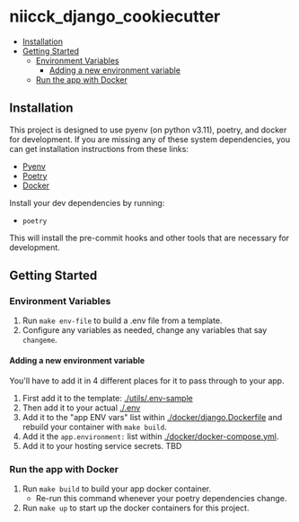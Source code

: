 # niicck_django_cookiecutter

- [Installation](#installation)
- [Getting Started](#getting-started)
  - [Environment Variables](#environment-variables)
    - [Adding a new environment variable](#adding-a-new-environment-variable)
  - [Run the app with Docker](#run-the-app-with-docker)

## Installation

This project is designed to use pyenv (on python v3.11), poetry, and docker for development. If you are missing any of these system dependencies, you can get installation instructions from these links:

- [Pyenv](https://github.com/pyenv/pyenv#installation)
- [Poetry](https://python-poetry.org/docs/)
- [Docker](https://docs.docker.com/get-docker/)

Install your dev dependencies by running:
- `poetry`

This will install the pre-commit hooks and other tools that are necessary for development.

## Getting Started

### Environment Variables
1. Run `make env-file` to build a .env file from a template.
2. Configure any variables as needed, change any variables that say `changeme`.

#### Adding a new environment variable
You'll have to add it in 4 different places for it to pass through to your app.
1. First add it to the template: [./utils/.env-sample](./utils/.env-sample)
2. Then add it to your actual [./.env](./.env)
3. Add it to the "app ENV vars" list within [./docker/django.Dockerfile](./docker/django.Dockerfile) and rebuild your container with `make build`.
4. Add it the `app.environment:` list within [./docker/docker-compose.yml](./docker/docker-compose.yml).
5. Add it to your hosting service secrets. TBD

### Run the app with Docker
1. Run `make build` to build your app docker container.
   - Re-run this command whenever your poetry dependencies change.
2. Run `make up` to start up the docker containers for this project.
